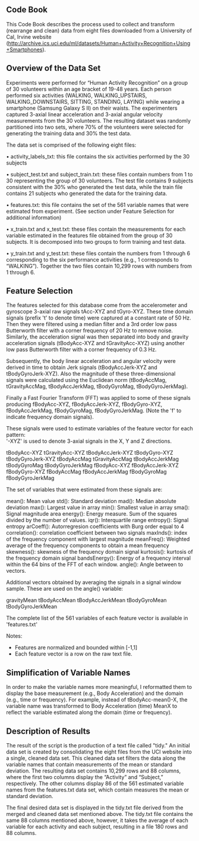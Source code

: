 ## Code Book

This Code Book describes the process used to collect and transform (rearrange and clean) data from eight files downloaded from a University of Cal, Irvine website (http://archive.ics.uci.edu/ml/datasets/Human+Activity+Recognition+Using+Smartphones). 

## Overview of the Data Set

Experiments were performed for “Human Activity Recognition” on a group of 30 volunteers within an age bracket of 19-48 years. Each person performed six activities (WALKING, WALKING_UPSTAIRS, WALKING_DOWNSTAIRS, SITTING, STANDING, LAYING) while wearing a smartphone (Samsung Galaxy S II) on their waists. The experimenters captured 3-axial linear acceleration and 3-axial angular velocity measurements from the 30 volunteers. The resulting dataset was randomly partitioned into two sets, where 70% of the volunteers were selected for generating the training data and 30% the test data. 

The data set is comprised of the following eight files:

• activity_labels_txt: this file contains the six activities performed by the 30 subjects

• subject_test.txt and subject_train.txt: these files contain numbers from 1 to 30 representing the group of 30 volunteers. The test file contains 9    subjects consistent with the 30% who generated the test data, while the train file contains 21 subjects who generated the data for the training data.

• features.txt: this file contains the set of the 561 variable names that were estimated from experiment. (See section under Feature Selection for   additional information)

• x_train.txt and x_test.txt: these files contain the measurements for each variable estimated in the features file obtained from the group of 30   subjects. It is decomposed into two groups to form training and test data.

• y_train.txt and y_test.txt: these files contain the numbers from 1 through 6 corresponding to the six performance activities (e.g., 1 corresponds to   “WALKING”).  Together the two files contain 10,299 rows with numbers from 1 through 6.

## Feature Selection 

The features selected for this database come from the accelerometer and gyroscope 3-axial raw signals tAcc-XYZ and tGyro-XYZ. These time domain signals (prefix 't' to denote time) were captured at a constant rate of 50 Hz. Then they were filtered using a median filter and a 3rd order low pass Butterworth filter with a corner frequency of 20 Hz to remove noise. Similarly, the acceleration signal was then separated into body and gravity acceleration signals (tBodyAcc-XYZ and tGravityAcc-XYZ) using another low pass Butterworth filter with a corner frequency of 0.3 Hz. 

Subsequently, the body linear acceleration and angular velocity were derived in time to obtain Jerk signals (tBodyAccJerk-XYZ and tBodyGyroJerk-XYZ). Also the magnitude of these three-dimensional signals were calculated using the Euclidean norm (tBodyAccMag, tGravityAccMag, tBodyAccJerkMag, tBodyGyroMag, tBodyGyroJerkMag). 

Finally a Fast Fourier Transform (FFT) was applied to some of these signals producing fBodyAcc-XYZ, fBodyAccJerk-XYZ, fBodyGyro-XYZ, fBodyAccJerkMag, fBodyGyroMag, fBodyGyroJerkMag. (Note the 'f' to indicate frequency domain signals). 

These signals were used to estimate variables of the feature vector for each pattern:  
'-XYZ' is used to denote 3-axial signals in the X, Y and Z directions.

tBodyAcc-XYZ
tGravityAcc-XYZ
tBodyAccJerk-XYZ
tBodyGyro-XYZ
tBodyGyroJerk-XYZ
tBodyAccMag
tGravityAccMag
tBodyAccJerkMag
tBodyGyroMag
tBodyGyroJerkMag
fBodyAcc-XYZ
fBodyAccJerk-XYZ
fBodyGyro-XYZ
fBodyAccMag
fBodyAccJerkMag
fBodyGyroMag
fBodyGyroJerkMag

The set of variables that were estimated from these signals are: 

mean(): Mean value
std(): Standard deviation
mad(): Median absolute deviation 
max(): Largest value in array
min(): Smallest value in array
sma(): Signal magnitude area
energy(): Energy measure. Sum of the squares divided by the number of values. 
iqr(): Interquartile range 
entropy(): Signal entropy
arCoeff(): Autorregresion coefficients with Burg order equal to 4
correlation(): correlation coefficient between two signals
maxInds(): index of the frequency component with largest magnitude
meanFreq(): Weighted average of the frequency components to obtain a mean frequency
skewness(): skewness of the frequency domain signal 
kurtosis(): kurtosis of the frequency domain signal 
bandsEnergy(): Energy of a frequency interval within the 64 bins of the FFT of each window.
angle(): Angle between to vectors.

Additional vectors obtained by averaging the signals in a signal window sample. These are used on the angle() variable:

gravityMean
tBodyAccMean
tBodyAccJerkMean
tBodyGyroMean
tBodyGyroJerkMean

The complete list of the 561 variables of each feature vector is available in 'features.txt'

Notes:
- Features are normalized and bounded within [-1,1]
- Each feature vector is a row on the raw text file.

## Simplification of Variable Names

In order to make the variable names more meaningful, I reformatted them to display the base measurement (e.g., Body Acceleration) and the domain (e.g., time or frequency). For example, instead of  tBodyAcc-mean()-X, the variable name was transformed to Body Acceleration (time) MeanX to reflect the variable estimated along the domain (time or frequency).

## Description of Results

The result of the script is the production of a text file called "tidy." An initial data set is created by consolidating the eight files from the UCI website into a single, cleaned data set. This cleaned data set filters the data along the variable names that contain measurements of the mean or standard deviation.  The resulting data set contains 10,299 rows and 88 columns, where the first two columns display the “Activity” and “Subject,” respectively. The other columns display 86 of the 561 estimated variable names from the features.txt data set, which contain measures the mean or standard deviation.

The final desired data set is displayed in the tidy.txt file derived from the merged and cleaned data set mentioned above. The tidy.txt file contains the same 88 columns mentioned above, however, it takes the average of each variable for each activity and each subject, resulting in a file 180 rows and 88 columns.

